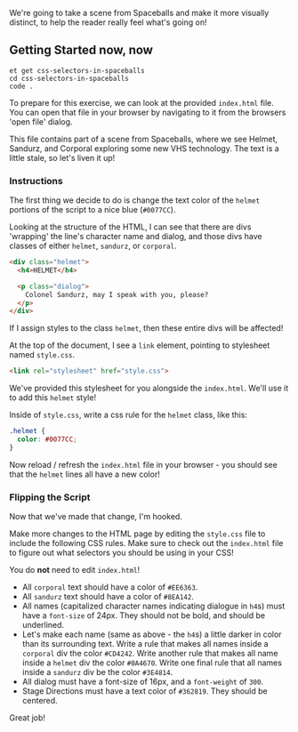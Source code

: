 We're going to take a scene from Spaceballs and make it more visually distinct, to help the reader really feel what's going on!

## Getting Started now, now
```no-highlight
et get css-selectors-in-spaceballs
cd css-selectors-in-spaceballs
code .
```

To prepare for this exercise, we can look at the provided `index.html` file. You can open that file in your browser by navigating to it from the browsers 'open file' dialog.

This file contains part of a scene from Spaceballs, where we see Helmet, Sandurz, and Corporal exploring some new VHS technology. The text is a little stale, so let's liven it up!

### Instructions

The first thing we decide to do is change the text color of the `helmet` portions of the script to a nice blue (`#0077CC`).

Looking at the structure of the HTML, I can see that there are divs 'wrapping' the line's character name and dialog, and those divs have classes of either `helmet`, `sandurz`, or `corporal`.

```html
<div class="helmet">
  <h4>HELMET</h4>

  <p class="dialog">
    Colonel Sandurz, may I speak with you, please?
  </p>
</div>
```

If I assign styles to the class `helmet`, then these entire divs will be affected!

At the top of the document, I see a `link` element, pointing to stylesheet named `style.css`.

```html
<link rel="stylesheet" href="style.css">
```

We've provided this stylesheet for you alongside the `index.html`. We'll use it to add this `helmet` style!

Inside of `style.css`, write a css rule for the `helmet` class, like this:

```css
.helmet {
  color: #0077CC;
}
```

Now reload / refresh the `index.html` file in your browser - you should see that the `helmet` lines all have a new color!

### Flipping the Script

Now that we've made that change, I'm hooked.

Make more changes to the HTML page by editing the `style.css` file to include the following CSS rules. Make sure to check out the `index.html` file to figure out what selectors you should be using in your CSS!

You do **not** need to edit `index.html`!

- All `corporal` text should have a color of `#EE6363`.
- All `sandurz` text should have a color of `#8EA142`.
- All names (capitalized character names indicating dialogue in `h4`s) must have a `font-size` of 24px. They should not be bold, and should be underlined.
- Let's make each name (same as above - the `h4`s) a little darker in color than its surrounding text. Write a rule that makes all names inside a `corporal` div the color `#CD4242`. Write another rule that makes all name inside a `helmet` div the color `#0A4670`. Write one final rule that all names inside a `sandurz` div be the color `#3E4814`.
- All dialog must have a font-size of 16px, and a `font-weight` of `300`.
- Stage Directions must have a text color of `#362819`. They should be centered.

Great job!
